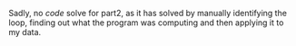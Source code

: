 Sadly, no *code* solve for part2, as it has solved by manually identifying the loop, finding out what the program was computing and then applying it to my data.
